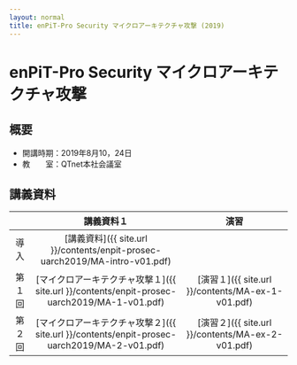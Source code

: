 ```yaml
---
layout: normal
title: enPiT-Pro Security マイクロアーキテクチャ攻撃 (2019)
---
```


# enPiT-Pro Security マイクロアーキテクチャ攻撃

## 概要

- 開講時期：2019年8月10，24日
- 教　　室：QTnet本社会議室


## 講義資料

||講義資料１|演習|
|:-:|:-:|:-:|
|導入|[講義資料]({{ site.url }}/contents/enpit-prosec-uarch2019/MA-intro-v01.pdf)||
|第１回|[マイクロアーキテクチャ攻撃１]({{ site.url }}/contents/enpit-prosec-uarch2019/MA-1-v01.pdf)|[演習１]({{ site.url }}/contents/MA-ex-1-v01.pdf)|
|第２回|[マイクロアーキテクチャ攻撃２]({{ site.url }}/contents/enpit-prosec-uarch2019/MA-2-v01.pdf)|[演習２]({{ site.url }}/contents/MA-ex-2-v01.pdf)|

